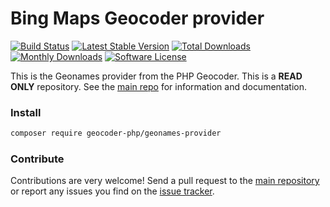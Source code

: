 # Bing Maps Geocoder provider
[![Build Status](https://travis-ci.org/geocoder-php/geonames-provider.svg?branch=master)](http://travis-ci.org/geocoder-php/geonames-provider)
[![Latest Stable Version](https://poser.pugx.org/geocoder-php/geonames-provider/v/stable)](https://packagist.org/packages/geocoder-php/geonames-provider)
[![Total Downloads](https://poser.pugx.org/geocoder-php/geonames-provider/downloads)](https://packagist.org/packages/geocoder-php/geonames-provider)
[![Monthly Downloads](https://poser.pugx.org/geocoder-php/geonames-provider/d/monthly.png)](https://packagist.org/packages/geocoder-php/geonames-provider)
[![Software License](https://img.shields.io/badge/license-MIT-brightgreen.svg?style=flat-square)](LICENSE)

This is the Geonames provider from the PHP Geocoder. This is a **READ ONLY** repository. See the
[main repo](https://github.com/geocoder-php/Geocoder) for information and documentation. 

### Install

```bash
composer require geocoder-php/geonames-provider
```

### Contribute

Contributions are very welcome! Send a pull request to the [main repository](https://github.com/geocoder-php/Geocoder) or 
report any issues you find on the [issue tracker](https://github.com/geocoder-php/Geocoder/issues).
